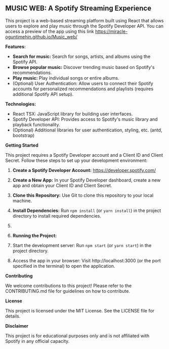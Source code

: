 ## MUSIC WEB: A Spotify Streaming Experience

This project is a web-based streaming platform built using React that allows users to explore and play music through the Spotify Developer API.
You can access a preview of the app using this link https://miracle-oguntimehin.github.io/Music_web/

**Features:**

* **Search for music:** Search for songs, artists, and albums using the Spotify API.
* **Browse popular music:** Discover trending music based on Spotify's recommendations.
* **Play music:** Play individual songs or entire albums.
* (Optional) User Authentication: Allow users to connect their Spotify accounts for personalized recommendations and playlists (requires additional Spotify API setup).

**Technologies:**

* React TSX: JavaScript library for building user interfaces.
* Spotify Developer API: Provides access to Spotify's music library and playback functionality.
* (Optional) Additional libraries for user authentication, styling, etc. (antd, bootstrap)

**Getting Started**

This project requires a Spotify Developer account and a Client ID and Client Secret. Follow these steps to set up your development environment:

1. **Create a Spotify Developer Account:** https://developer.spotify.com/
2. **Create a New App:** In your Spotify Developer dashboard, create a new app and obtain your Client ID and Client Secret.
3. **Clone this Repository:** Use Git to clone this repository to your local machine.
4. **Install Dependencies:** Run `npm install` (or `yarn install`) in the project directory to install required dependencies.
5. 
6. **Running the Project:**

1. Start the development server: Run `npm start` (or `yarn start`) in the project directory.
2. Access the app in your browser: Visit http://localhost:3000 (or the port specified in the terminal) to open the application.

**Contributing**

We welcome contributions to this project! Please refer to the CONTRIBUTING.md file for guidelines on how to contribute.

**License**

This project is licensed under the MIT License. See the LICENSE file for details.

**Disclaimer**

This project is for educational purposes only and is not affiliated with Spotify in any official capacity.
